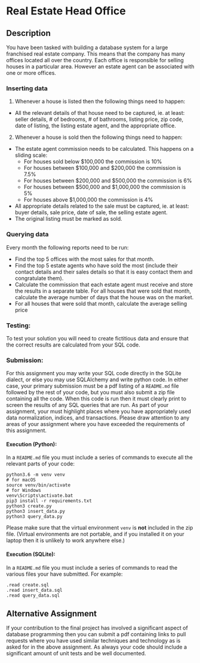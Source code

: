 # Real Estate Head Office
## Description

You have been tasked with building a database system for a large franchised real
estate company. This means that the company has many offices located all over
the country. Each office is responsible for selling houses in a particular area.
However an estate agent can be associated with one or more offices.

### Inserting data
1. Whenever a house is listed then the following things need to happen:
 -  All the relevant details of that house need to be captured, ie. at least: seller details, # of bedrooms, # of bathrooms, listing price, zip code, date of listing, the listing estate agent, and the appropriate office.
2. Whenever a house is sold then the following things need to happen:
 - The estate agent commission needs to be calculated. This happens on a sliding scale:
   - For houses sold below $100,000 the commission is 10%
   - For houses between $100,000 and $200,000 the commission is 7.5%
   - For houses between $200,000 and $500,000 the commission is 6%
   - For houses between $500,000 and $1,000,000 the commission is 5%
   - For houses above $1,000,000 the commission is 4%
 - All appropriate details related to the sale must be captured, ie. at least: buyer details, sale price, date of sale, the selling estate agent.
 - The original listing must be marked as sold.

### Querying data
Every month the following reports need to be run:
 - Find the top 5 offices with the most sales for that month.
 - Find the top 5 estate agents who have sold the most (include their contact details and their sales details so that it is easy contact them and congratulate them).
 - Calculate the commission that each estate agent must receive and store the results in a separate table. For all houses that were sold that month, calculate the average number of days that the house was on the market.
 - For all houses that were sold that month, calculate the average selling price

### Testing:
To test your solution you will need to create fictitious data and ensure that
the correct results are calculated from your SQL code.

### Submission:
For this assignment you may write your SQL code directly in the SQLite dialect,
or else you may use SQLAlchemy and write python code. In either case, your
primary submission must be a pdf listing of a `README.md` file followed by the
rest of your code, but you must also submit a zip file containing all the code.
When this code is run then it must clearly print to screen the results of any
SQL queries that are run. As part of your assignment, your must highlight places
where you have appropriately used data normalization, indices, and transactions.
Please draw attention to any areas of your assignment where you have exceeded
the requirements of this assignment.

#### Execution (Python):
In a `README.md` file you must include a series of commands to execute all the
relevant parts of your code:

```python3
python3.6 -m venv venv
# for macOS
source venv/bin/activate
# for Windows
venv\Scripts\activate.bat
pip3 install -r requirements.txt
python3 create.py
python3 insert_data.py
python3 query_data.py
```

Please make sure that the virtual environment `venv` is **not** included in 
the zip file. (Virtual environments are not portable, and if you installed it 
on your laptop then it is unlikely to work anywhere else.)

#### Execution (SQLite):
In a `README.md` file you must include a series of commands to read the various
files your have submitted. For example:

```sqlite3
.read create.sql
.read insert_data.sql
.read query_data.sql
```

## Alternative Assignment
If your contribution to the final project has involved a significant aspect of
database programming then you can submit a pdf containing links to pull
requests where you have used similar techniques and technology as is asked for
in the above assignment. As always your code should include a significant
amount of unit tests and be well documented.

